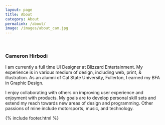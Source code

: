 ```yaml
---
layout: page
title: About
category: About
permalink: /about/
image: /images/about_cam.jpg
---
```

<header></header>
<main>
    <article>
        <h3>Cameron Hirbodi</h3>
        <p>
        I am currently a full time UI Designer at Blizzard Entertainment. My experience is in various medium of design, including web, print, & illustration. As an alumni of Cal State University, Fullerton, I earned my BFA in Graphic Design.
        </p>
        <p>
        I enjoy collaborating with others on improving user experience and enjoyment with products. My goals are to develop personal skill sets and extend my reach towards new areas of design and programming. Other passions of mine include motorsports, music, and technology.
        </p>
    </article>
    {% include footer.html %}
</main>